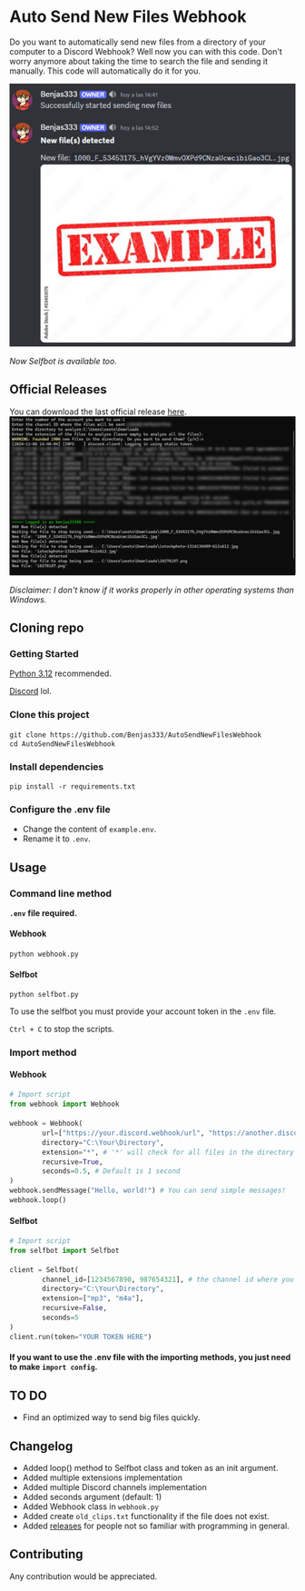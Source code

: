 # Auto Send New Files Webhook
Do you want to automatically send new files from a directory of your computer to a Discord Webhook? Well now you can with this code. Don't worry anymore about taking the time to search the file and sending it manually. This code will automatically do it for you.

![](assets/discordExample.png)

*Now Selfbot is available too.*

## Official Releases
You can download the last official release [here](https://github.com/Benjas333/AutoSendNewFilesWebhook/releases/tag/v1.1.1).
![](assets/terminalExample.png)

*Disclaimer: I don't know if it works properly in other operating systems than Windows.*

## Cloning repo
### Getting Started
[Python 3.12](https://www.python.org/downloads/) recommended.

[Discord](https://discord.com/) lol.

### Clone this project
```
git clone https://github.com/Benjas333/AutoSendNewFilesWebhook
cd AutoSendNewFilesWebhook
```
### Install dependencies
```
pip install -r requirements.txt
```
### Configure the .env file
- Change the content of `example.env`.
- Rename it to `.env`.
## Usage
### Command line method
**`.env` file required.**
#### Webhook
```
python webhook.py
```
#### Selfbot
```
python selfbot.py
```
To use the selfbot you must provide your account token in the `.env` file.

`Ctrl + C` to stop the scripts.
### Import method
#### Webhook
```python
# Import script
from webhook import Webhook

webhook = Webhook(
        url=["https://your.discord.webhook/url", "https://another.discord.webhook/url"], # Set webhook url
        directory="C:\Your\Directory",
        extension="*", # '*' will check for all files in the directory
        recursive=True,
        seconds=0.5, # Default is 1 second
)
webhook.sendMessage("Hello, world!") # You can send simple messages!
webhook.loop()
```
#### Selfbot
```python
# Import script
from selfbot import Selfbot

client = Selfbot(
        channel_id=[1234567890, 987654321], # the channel id where you want to send the files
        directory="C:\Your\Directory",
        extension=["mp3", "m4a"],
        recursive=False,
        seconds=5
)
client.run(token="YOUR TOKEN HERE")
```
#### If you want to use the .env file with the importing methods, you just need to make `import config`.
## TO DO
- Find an optimized way to send big files quickly.

## Changelog
- Added loop() method to Selfbot class and token as an init argument.
- Added multiple extensions implementation
- Added multiple Discord channels implementation
- Added seconds argument (default: 1)
- Added Webhook class in `webhook.py`
- Added create `old_clips.txt` functionality if the file does not exist. 
- Added [releases](https://github.com/Benjas333/AutoSendNewFilesWebhook/releases) for people not so familiar with programming in general.

## Contributing
Any contribution would be appreciated.
